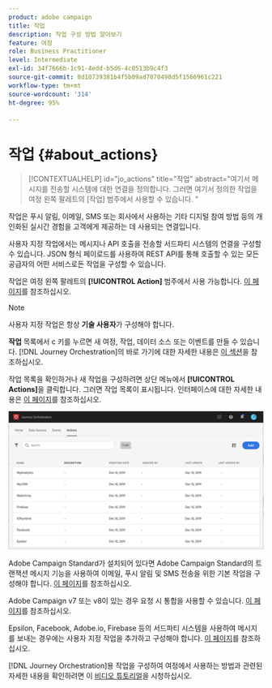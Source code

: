 ```yaml
---
product: adobe campaign
title: 작업
description: 작업 구성 방법 알아보기
feature: 여정
role: Business Practitioner
level: Intermediate
exl-id: 34f7666b-1c91-4edd-b5d6-4c0513b9c4f3
source-git-commit: 8d10739381b4f5b09ad7070498d5f1566961c221
workflow-type: tm+mt
source-wordcount: '314'
ht-degree: 95%

---
```


# 작업 {#about_actions}

>[!CONTEXTUALHELP]
>id="jo_actions"
>title="작업"
>abstract="여기서 메시지를 전송할 시스템에 대한 연결을 정의합니다. 그러면 여기서 정의한 작업을 여정 왼쪽 팔레트의 [작업] 범주에서 사용할 수 있습니다. "

작업은 푸시 알림, 이메일, SMS 또는 회사에서 사용하는 기타 디지털 참여 방법 등의 개인화된 실시간 경험을 고객에게 제공하는 데 사용되는 연결입니다.

사용자 지정 작업에서는 메시지나 API 호출을 전송할 서드파티 시스템의 연결을 구성할 수 있습니다. JSON 형식 페이로드를 사용하여 REST API를 통해 호출할 수 있는 모든 공급자의 어떤 서비스로든 작업을 구성할 수 있습니다.

작업은 여정 왼쪽 팔레트의 **[!UICONTROL Action]** 범주에서 사용 가능합니다. [이 페이지](../building-journeys/about-action-activities.md)를 참조하십시오.

>[!NOTE]
>
>사용자 지정 작업은 항상 **기술 사용자**&#x200B;가 구성해야 합니다.

**작업** 목록에서 c 키를 누르면 새 여정, 작업, 데이터 소스 또는 이벤트를 만들 수 있습니다. [!DNL Journey Orchestration]의 바로 가기에 대한 자세한 내용은 [이 섹션](../about/user-interface.md#section_ksq_zr1_ffb)을 참조하십시오.

작업 목록을 확인하거나 새 작업을 구성하려면 상단 메뉴에서 **[!UICONTROL Actions]**&#x200B;을 클릭합니다. 그러면 작업 목록이 표시됩니다. 인터페이스에 대한 자세한 내용은 [이 페이지](../about/user-interface.md)를 참조하십시오.

![](../assets/custom1.png)

Adobe Campaign Standard가 설치되어 있다면 Adobe Campaign Standard의 트랜잭션 메시지 기능을 사용하여 이메일, 푸시 알림 및 SMS 전송을 위한 기본 작업을 구성해야 합니다. [이 페이지](../action/working-with-adobe-campaign.md)를 참조하십시오.

Adobe Campaign v7 또는 v8이 있는 경우 요청 시 통합을 사용할 수 있습니다. [이 페이지](../action/acc-action.md)를 참조하십시오.

Epsilon, Facebook, Adobe.io, Firebase 등의 서드파티 시스템을 사용하여 메시지를 보내는 경우에는 사용자 지정 작업을 추가하고 구성해야 합니다. [이 페이지](../action/about-custom-action-configuration.md)를 참조하십시오.

[!DNL Journey Orchestration]용 작업을 구성하여 여정에서 사용하는 방법과 관련된 자세한 내용을 확인하려면 이 [비디오 튜토리얼](https://docs.adobe.com/content/help/ko-KR/journey-orchestration-learn/tutorials/configure-actions.html)을 시청하십시오.
